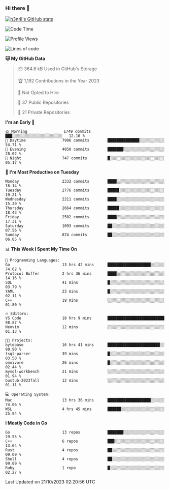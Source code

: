 ### Hi there 👋

[![h3n4l's GitHub stats](https://github-readme-stats.vercel.app/api?username=h3n4l&count_private=true&show_icons=true&theme=radical)](https://github.com/h3n4l/github-readme-stats)

<!--START_SECTION:waka-->
![Code Time](http://img.shields.io/badge/Code%20Time-1%2C634%20hrs%203%20mins-blue)

![Profile Views](http://img.shields.io/badge/Profile%20Views-0-blue)

![Lines of code](https://img.shields.io/badge/From%20Hello%20World%20I%27ve%20Written-4.0%20million%20lines%20of%20code-blue)

**🐱 My GitHub Data** 

> 📦 364.6 kB Used in GitHub's Storage 
 > 
> 🏆 1,192 Contributions in the Year 2023
 > 
> 🚫 Not Opted to Hire
 > 
> 📜 37 Public Repositories 
 > 
> 🔑 21 Private Repositories 
 > 
**I'm an Early 🐤** 

```text
🌞 Morning                1749 commits        ███░░░░░░░░░░░░░░░░░░░░░░   12.10 % 
🌆 Daytime                7906 commits        ██████████████░░░░░░░░░░░   54.71 % 
🌃 Evening                4050 commits        ███████░░░░░░░░░░░░░░░░░░   28.02 % 
🌙 Night                  747 commits         █░░░░░░░░░░░░░░░░░░░░░░░░   05.17 % 
```
📅 **I'm Most Productive on Tuesday** 

```text
Monday                   2332 commits        ████░░░░░░░░░░░░░░░░░░░░░   16.14 % 
Tuesday                  2776 commits        █████░░░░░░░░░░░░░░░░░░░░   19.21 % 
Wednesday                2211 commits        ████░░░░░░░░░░░░░░░░░░░░░   15.30 % 
Thursday                 2664 commits        █████░░░░░░░░░░░░░░░░░░░░   18.43 % 
Friday                   2502 commits        ████░░░░░░░░░░░░░░░░░░░░░   17.31 % 
Saturday                 1093 commits        ██░░░░░░░░░░░░░░░░░░░░░░░   07.56 % 
Sunday                   874 commits         ██░░░░░░░░░░░░░░░░░░░░░░░   06.05 % 
```


📊 **This Week I Spent My Time On** 

```text
💬 Programming Languages: 
Go                       13 hrs 42 mins      ███████████████████░░░░░░   74.62 % 
Protocol Buffer          2 hrs 36 mins       ████░░░░░░░░░░░░░░░░░░░░░   14.16 % 
SQL                      41 mins             █░░░░░░░░░░░░░░░░░░░░░░░░   03.79 % 
YAML                     23 mins             █░░░░░░░░░░░░░░░░░░░░░░░░   02.11 % 
C++                      19 mins             ░░░░░░░░░░░░░░░░░░░░░░░░░   01.80 % 

🔥 Editors: 
VS Code                  18 hrs 9 mins       █████████████████████████   98.87 % 
Neovim                   12 mins             ░░░░░░░░░░░░░░░░░░░░░░░░░   01.13 % 

🐱‍💻 Projects: 
bytebase                 16 hrs 41 mins      ███████████████████████░░   90.90 % 
tsql-parser              39 mins             █░░░░░░░░░░░░░░░░░░░░░░░░   03.58 % 
omnivore                 26 mins             █░░░░░░░░░░░░░░░░░░░░░░░░   02.44 % 
mysql-workbench          21 mins             ░░░░░░░░░░░░░░░░░░░░░░░░░   01.94 % 
bustub-2023fall          12 mins             ░░░░░░░░░░░░░░░░░░░░░░░░░   01.11 % 

💻 Operating System: 
Mac                      13 hrs 36 mins      ███████████████████░░░░░░   74.06 % 
WSL                      4 hrs 45 mins       ██████░░░░░░░░░░░░░░░░░░░   25.94 % 
```

**I Mostly Code in Go** 

```text
Go                       13 repos            ███████░░░░░░░░░░░░░░░░░░   29.55 % 
C++                      6 repos             ███░░░░░░░░░░░░░░░░░░░░░░   13.64 % 
Rust                     4 repos             ██░░░░░░░░░░░░░░░░░░░░░░░   09.09 % 
Shell                    4 repos             ██░░░░░░░░░░░░░░░░░░░░░░░   09.09 % 
Ruby                     1 repo              █░░░░░░░░░░░░░░░░░░░░░░░░   02.27 % 
```




 Last Updated on 21/10/2023 02:20:56 UTC
<!--END_SECTION:waka-->

